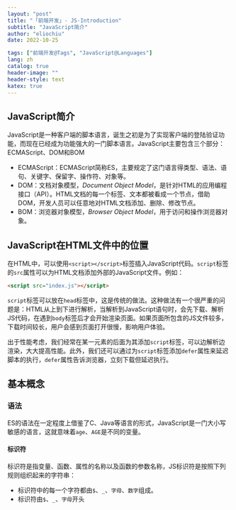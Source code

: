 ```yaml
---
layout: "post"
title: "「前端开发」- JS-Introduction"
subtitle: "JavaScript简介"
author: "eliochiu"
date: 2022-10-25

tags: ["前端开发@Tags", "JavaScript@Languages"]
lang: zh
catalog: true
header-image: ""
header-style: text
katex: true
---
```


## JavaScript简介
JavaScript是一种客户端的脚本语言，诞生之初是为了实现客户端的登陆验证功能，而现在已经成为功能强大的一门脚本语言。JavaScript主要包含三个部分：ECMAScript、DOM和BOM
- ECMAScript：ECMAScript简称ES，主要规定了这门语言得类型、语法、语句、关键字、保留字、操作符、对象等。
- DOM：文档对象模型，*Document Object Model*，是针对HTML的应用编程接口（API）。HTML文档的每一个标签、文本都被看成一个节点，借助DOM，开发人员可以任意地对HTML文档添加、删除、修改节点。
- BOM：浏览器对象模型，*Browser Object Model*，用于访问和操作浏览器对象。

## JavaScript在HTML文件中的位置

在HTML中，可以使用`<script></script>`标签插入JavaScript代码。`script`标签的`src`属性可以为HTML文档添加外部的JavaScript文件。例如：
```html
<script src="index.js"></script>
```
`script`标签可以放在`head`标签中，这是传统的做法。这种做法有一个很严重的问题是：HTML从上到下进行解析，当解析到JavaScript语句时，会先下载、解析JS代码，在遇到`body`标签后才会开始渲染页面。如果页面所包含的JS文件较多，下载时间较长，用户会感到页面打开很慢，影响用户体验。

出于性能考虑，我们经常在某一元素的后面为其添加`script`标签，可以边解析边渲染，大大提高性能。此外，我们还可以通过为`script`标签添加`defer`属性来延迟脚本的执行，`defer`属性告诉浏览器，立刻下载但延迟执行。

## 基本概念

### 语法
ES的语法在一定程度上借鉴了C、Java等语言的形式，JavaScript是一门大小写敏感的语言，这就意味着`age`、`AGE`是不同的变量。

#### 标识符
标识符是指变量、函数、属性的名称以及函数的参数名称，JS标识符是按照下列规则组织起来的字符串：
- 标识符中的每一个字符都由`$`、`_`、`字母`、`数字`组成。
- 标识符由`$`、`_`、`字母`开头



